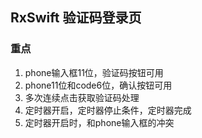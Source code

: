 ## RxSwift 验证码登录页
### 重点
1. phone输入框11位，验证码按钮可用
2. phone11位和code6位，确认按钮可用
3. 多次连续点击获取验证码处理
4. 定时器开启，定时器停止条件，定时器完成
5. 定时器开启时，和phone输入框的冲突